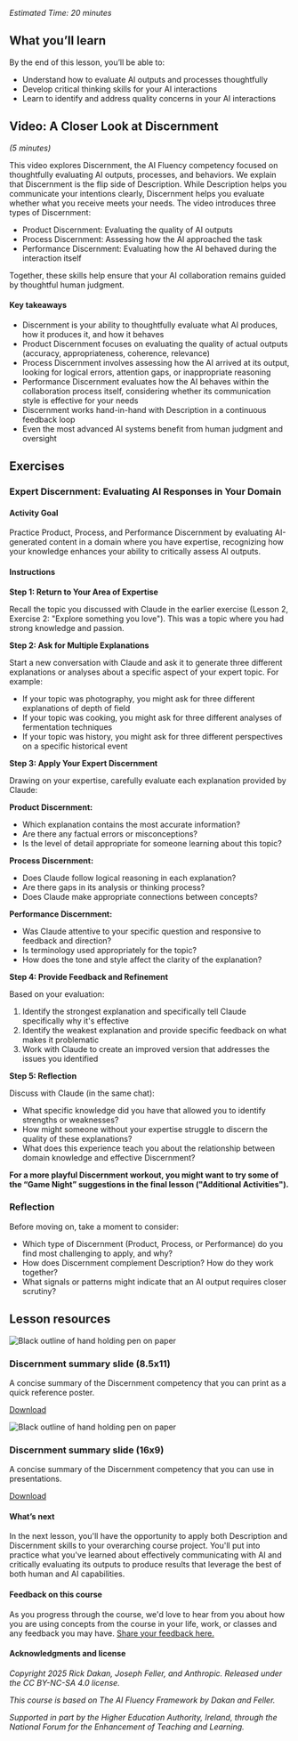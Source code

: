 *Estimated Time: 20 minutes*

## What you’ll learn

By the end of this lesson, you’ll be able to:

* Understand how to evaluate AI outputs and processes thoughtfully
* Develop critical thinking skills for your AI interactions
* Learn to identify and address quality concerns in your AI interactions

## Video: A Closer Look at Discernment

*(5 minutes)*

This video explores Discernment, the AI Fluency competency focused on thoughtfully evaluating AI outputs, processes, and behaviors. We explain that Discernment is the flip side of Description. While Description helps you communicate your intentions clearly, Discernment helps you evaluate whether what you receive meets your needs. The video introduces three types of Discernment:

* Product Discernment: Evaluating the quality of AI outputs
* Process Discernment: Assessing how the AI approached the task
* Performance Discernment: Evaluating how the AI behaved during the interaction itself

Together, these skills help ensure that your AI collaboration remains guided by thoughtful human judgment.

#### Key takeaways

* Discernment is your ability to thoughtfully evaluate what AI produces, how it produces it, and how it behaves
* Product Discernment focuses on evaluating the quality of actual outputs (accuracy, appropriateness, coherence, relevance)
* Process Discernment involves assessing how the AI arrived at its output, looking for logical errors, attention gaps, or inappropriate reasoning
* Performance Discernment evaluates how the AI behaves within the collaboration process itself, considering whether its communication style is effective for your needs
* Discernment works hand-in-hand with Description in a continuous feedback loop
* Even the most advanced AI systems benefit from human judgment and oversight

## Exercises

### Expert Discernment: Evaluating AI Responses in Your Domain

#### Activity Goal

Practice Product, Process, and Performance Discernment by evaluating AI-generated content in a domain where you have expertise, recognizing how your knowledge enhances your ability to critically assess AI outputs.

#### Instructions

**Step 1: Return to Your Area of Expertise**

Recall the topic you discussed with Claude in the earlier exercise (Lesson 2, Exercise 2: "Explore something you love"). This was a topic where you had strong knowledge and passion.

**Step 2: Ask for Multiple Explanations**

Start a new conversation with Claude and ask it to generate three different explanations or analyses about a specific aspect of your expert topic. For example:

* If your topic was photography, you might ask for three different explanations of depth of field
* If your topic was cooking, you might ask for three different analyses of fermentation techniques
* If your topic was history, you might ask for three different perspectives on a specific historical event

**Step 3: Apply Your Expert Discernment**

Drawing on your expertise, carefully evaluate each explanation provided by Claude:

**Product Discernment:**

* Which explanation contains the most accurate information?
* Are there any factual errors or misconceptions?
* Is the level of detail appropriate for someone learning about this topic?

**Process Discernment:**

* Does Claude follow logical reasoning in each explanation?
* Are there gaps in its analysis or thinking process?
* Does Claude make appropriate connections between concepts?

**Performance Discernment:**

* Was Claude attentive to your specific question and responsive to feedback and direction?
* Is terminology used appropriately for the topic?
* How does the tone and style affect the clarity of the explanation?

**Step 4: Provide Feedback and Refinement**

Based on your evaluation:

1. Identify the strongest explanation and specifically tell Claude specifically why it's effective
2. Identify the weakest explanation and provide specific feedback on what makes it problematic
3. Work with Claude to create an improved version that addresses the issues you identified

**Step 5: Reflection**

Discuss with Claude (in the same chat):

* What specific knowledge did you have that allowed you to identify strengths or weaknesses?
* How might someone without your expertise struggle to discern the quality of these explanations?
* What does this experience teach you about the relationship between domain knowledge and effective Discernment?

**For a more playful Discernment workout, you might want to try some of the “Game Night” suggestions in the final lesson ("Additional Activities").**

### Reflection

Before moving on, take a moment to consider:

* Which type of Discernment (Product, Process, or Performance) do you find most challenging to apply, and why?
* How does Discernment complement Description? How do they work together?
* What signals or patterns might indicate that an AI output requires closer scrutiny?

## Lesson resources

![Black outline of hand holding pen on paper](images/black-outline-of-hand-holding-pen-on-paper.svg)

### Discernment summary slide (8.5x11)

A concise summary of the Discernment competency that you can print as a quick reference poster.

[Download](phamflets/99c028dbb44fcc976b26588d98c676540f2aea38.pdf)

![Black outline of hand holding pen on paper](images/black-outline-of-hand-holding-pen-on-paper.svg)

### Discernment summary slide (16x9)

A concise summary of the Discernment competency that you can use in presentations.

[Download](phamflets/d8ba4eda6eed65f193be549d49385006de8b7119.pdf)

#### What’s next

In the next lesson, you'll have the opportunity to apply both Description and Discernment skills to your overarching course project. You'll put into practice what you've learned about effectively communicating with AI and critically evaluating its outputs to produce results that leverage the best of both human and AI capabilities.

#### Feedback on this course

As you progress through the course, we'd love to hear from you about how you are using concepts from the course in your life, work, or classes and any feedback you may have. [Share your feedback here.](https://forms.gle/zURqLbVgdDqGhHZk9)

#### Acknowledgments and license

*Copyright 2025 Rick Dakan, Joseph Feller, and Anthropic. Released under the CC BY-NC-SA 4.0 license.*

*This course is based on The AI Fluency Framework by Dakan and Feller.*

*Supported in part by the Higher Education Authority, Ireland, through the National Forum for the Enhancement of Teaching and Learning.*